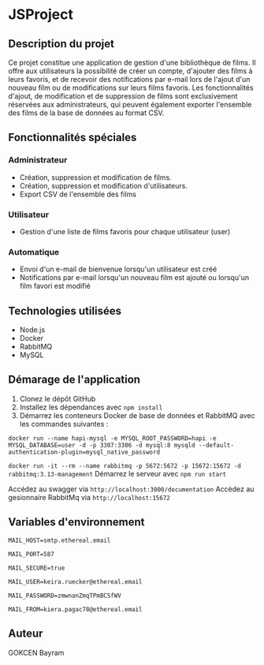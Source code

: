 # JSProject


## Description du projet

Ce projet constitue une application de gestion d'une bibliothèque de films. Il offre aux utilisateurs la possibilité de créer un compte, d'ajouter des films à leurs favoris, et de recevoir des notifications par e-mail lors de l'ajout d'un nouveau film ou de modifications sur leurs films favoris. Les fonctionnalités d'ajout, de modification et de suppression de films sont exclusivement réservées aux administrateurs, qui peuvent également exporter l'ensemble des films de la base de données au format CSV.

## Fonctionnalités spéciales

### Administrateur 
- Création, suppression et modification de films.
- Création, suppression et modification d'utilisateurs.
- Export CSV de l'ensemble des films

### Utilisateur
- Gestion d'une liste de films favoris pour chaque utilisateur (user)

### Automatique
- Envoi d'un e-mail de bienvenue lorsqu'un utilisateur est créé
- Notifications par e-mail lorsqu'un nouveau film est ajouté ou lorsqu'un film favori est modifié

## Technologies utilisées
- Node.js
- Docker
- RabbitMQ
- MySQL

## Démarage de l'application
1. Clonez le dépôt GitHub
2. Installez les dépendances avec `npm install`
3. Démarrez les conteneurs Docker de base de données et RabbitMQ avec les commandes suivantes :
   
`docker run --name hapi-mysql -e MYSQL_ROOT_PASSWORD=hapi -e MYSQL_DATABASE=user -d -p 3307:3306 -d mysql:8 mysqld --default-authentication-plugin=mysql_native_password`

`docker run -it --rm --name rabbitmq -p 5672:5672 -p 15672:15672 -d rabbitmq:3.13-management`
Démarrez le serveur avec `npm run start`

Accédez au swagger via `http://localhost:3000/documentation`
Accèdez au gesionnaire RabbitMq via `http://localhost:15672`

## Variables d'environnement

`MAIL_HOST=smtp.ethereal.email`

`MAIL_PORT=587`

`MAIL_SECURE=true`

`MAIL_USER=keira.ruecker@ethereal.email`

`MAIL_PASSWORD=zmwnanZmqTPmBCSfWV`

`MAIL_FROM=kiera.pagac78@ethereal.email`

## Auteur 

GOKCEN Bayram


